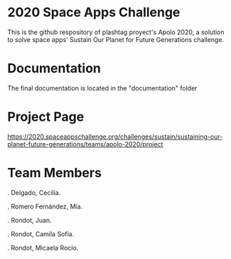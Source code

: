 # 2020 Space Apps Challenge
This is the github respository of plashtag proyect's Apolo 2020, a solution to solve space apps' Sustain Our Planet for Future Generations challenge.

# Documentation
The final documentation is located in the "documentation" folder

# Project Page
https://2020.spaceappschallenge.org/challenges/sustain/sustaining-our-planet-future-generations/teams/apolo-2020/project

# Team Members
. Delgado, Cecilia.

. Romero Fernández, Mía.

. Rondot, Juan.

. Rondot, Camila Sofía.

. Rondot, Micaela Rocío.
